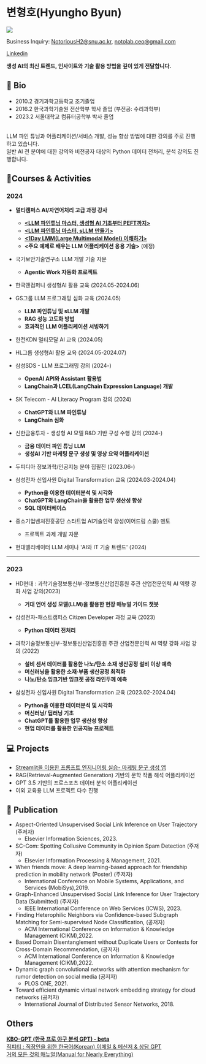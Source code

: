 # 변형호(Hyungho Byun) 





![](https://komarev.com/ghpvc/?username=NotoriousH2)


Business Inquiry: NotoriousH2@snu.ac.kr, notolab.ceo@gmail.com



[Linkedin](https://www.linkedin.com/in/hyungho-byun-6b2588224/)


**생성 AI의 최신 트렌드, 인사이트와 기술 활용 방법을 깊이 있게 전달합니다.**

## 📘 Bio

- 2010.2 경기과학고등학교 조기졸업
- 2016.2 한국과학기술원 전산학부 학사 졸업 (부전공: 수리과학부)
- 2023.2 서울대학교 컴퓨터공학부 박사 졸업
<br>
LLM 파인 튜닝과 어플리케이션/서비스 개발, 성능 향상 방법에 대한 강의를 주로 진행하고 있습니다.      <br>
일반 AI 전 분야에 대한 강의와 비전공자 대상의 Python 데이터 전처리, 분석 강의도 진행합니다.      <br>

## 🎒Courses & Activities

### 2024
- **멀티캠퍼스 AI/자연어처리 고급 과정 강사**
    - **[<LLM 파인튜닝 마스터, 생성형 AI 기초부터 PEFT까지>](https://www.multicampus.com/em/enrolment/courseDetai?p_menu=NzUjU1VC&p_gubun=Qw==&dxLanYn=N&corsCd=FA013V&corsYr=2024&corsDgrCd=10106)**
    - **[<LLM 파인튜닝 마스터, sLLM 만들기>](https://www.multicampus.com/em/enrolment/courseDetai?p_menu=NzUjU1VC&p_gubun=Qw==&dxLanYn=N&corsCd=FA014B&corsYr=2024&corsDgrCd=10101)**
    - **[<1Day LMM(Large Multimodal Model) 이해하기>](https://www.multicampus.com/em/enrolment/courseDetai?p_menu=NzUjU1VC&p_gubun=Qw==&dxLanYn=N&corsCd=FA013U&corsYr=2024&corsDgrCd=10101)**
    - **<주요 예제로 배우는 LLM 어플리케이션 응용 기술>** (예정)
      

- 국가보안기술연구소 LLM 개발 기술 자문
    - **Agentic Work 자동화 프로젝트**
- 한국앤컴퍼니 생성형AI 활용 교육 (2024.05-2024.06)
- GS그룹 LLM 프로그래밍 심화 교육 (2024.05)
    - **LLM 파인튜닝 및 sLLM 개발<br>**
    - **RAG 성능 고도화 방법**
    - **효과적인 LLM 어플리케이션 서빙하기**

- 한전KDN 멀티모달 AI 교육 (2024.05)
- HL그룹 생성형AI 활용 교육 (2024.05-2024.07)
  

- 삼성SDS - LLM 프로그래밍 강의 (2024-) <br>
    - **OpenAI API와 Assistant 활용법<br>**
    - **LangChain과 LCEL(LangChain Expression Language) 개발**
      

- SK Telecom - AI Literacy  Program 강의 (2024) <br>
    - **ChatGPT와 LLM 파인튜닝 <br>**
    - **LangChain 심화<br>**
- 신한금융투자 - 생성형 AI 모델 R&D 기반 구성 수행 강의 (2024-) <br>
    - **금융 데이터 파인 튜닝 LLM<br>**
    - **생성AI 기반 마케팅 문구 생성 및 영상 요약 어플리케이션<br>**
  
- 두피디아 정보과학/인공지능 분야 집필진 (2023.06-)   <br>

- 삼성전자 신입사원 Digital Transformation 교육 (2024.03-2024.04)
    - **Python을 이용한 데이터분석 및 시각화**
    - **ChatGPT와 LangChain을 활용한 업무 생산성 향상**
    - **SQL 데이터베이스**

- 중소기업벤처진흥공단 스타트업 AI기술인력 양성(이어드림 스쿨) 멘토
    - 프로젝트 과제 개발 자문
- 현대엘리베이터 LLM 세미나 'AI와 IT 기술 트렌드' (2024)

--- 
### 2023

- HD현대 : 과학기술정보통신부-정보통신산업진흥원 주관 산업전문인력 AI 역량 강화 사업 강의(2023)
    - **거대 언어 생성 모델(LLM)을 활용한 현장 매뉴얼 가이드 챗봇 <br>**
- 삼성전자-패스트캠퍼스 Citizen Developer 과정 교육 (2023)
    - **Python 데이터 전처리 <br>**

- 과학기술정보통신부-정보통신산업진흥원 주관 산업전문인력 AI 역량 강화 사업 강의 (2022)
    - **설비 센서 데이터를 활용한 나노/탄소 소재 생산공정 설비 이상 예측**
    - **머신러닝을 활용한 소재·부품 생산공정 최적화**
    - **나노/탄소 잉크기반 잉크젯 공정 라인두께 예측 <br>**
- 삼성전자 신입사원 Digital Transformation 교육 (2023.02-2024.04)
    - **Python을 이용한 데이터분석 및 시각화**
    - **머신러닝/ 딥러닝 기초**
    - **ChatGPT를 활용한 업무 생산성 향상**
    - **현업 데이터를 활용한 인공지능 프로젝트 <br>**
 
      
## 💻 Projects
- [Streamlit을 이용한 프롬프트 엔지니어링 실습- 마케팅 문구 생성 앱](https://notolab.64bit.kr/chat/)
- RAG(Retrieval-Augmented Generation) 기반의 문학 작품 해석 어플리케이션
- GPT 3.5 기반의 프로스포츠 데이터 분석 어플리케이션
- 이외 교육용 LLM 프로젝트 다수 진행
  
## 📖 Publication

- Aspect-Oriented Unsupervised Social Link Inference on User Trajectory (주저자)
    - Elsevier Information Sciences, 2023. <br>
- SC-Com: Spotting Collusive Community in Opinion Spam Detection (주저자)
    - Elsevier Information Processing & Management, 2021.<br>
- When friends move: A deep learning-based approach for friendship prediction in mobility network (Poster) (주저자)
    - International Conference on Mobile Systems, Applications, and Services (MobiSys),2019.<br>
- Graph-Enhanced Unsupervised Social Link Inference for User Trajectory Data (Submitted) (주저자)
    - IEEE International Conference on Web Services (ICWS), 2023.<br>
- Finding Heterophilic Neighbors via Confidence-based Subgraph Matching for Semi-supervised Node Classification, (공저자)
    - ACM International Conference on Information & Knowledge Management (CIKM),2022.<br>
- Based Domain Disentanglement without Duplicate Users or Contexts for Cross-Domain Recommendation, (공저자)
    - ACM International Conference on Information & Knowledge Management (CIKM),2022.<br>
- Dynamic graph convolutional networks with attention mechanism for rumor detection on social media (공저자)
    - PLOS ONE, 2021.<br>
- Toward efficient dynamic virtual network embedding strategy for cloud networks (공저자)
    - International Journal of Distributed Sensor Networks, 2018.<br>

## Others
[**KBO-GPT (한국 프로 야구 분석 GPT) - beta**](https://gptstore.ai/gpts/lxQoZl8p-kbo-gpt-hangug-peuro-yagu-bunseog-gpt) <br>
[직피티 : 직장인을 위한 한국어(Korean) 이메일 & 메신저 & 상담 GPT](https://gptstore.ai/gpts/SkD9xe3_G8-jigpiti-jigjangineul-wihan-hangugeo-korean-gpt)   
[거의 모든 것의 매뉴얼(Manual for Nearly Everything)](https://gptstore.ai/gpts/tfAenAASH-manuals-for-everything-geoyi-modeun-geosyi-maenyueol)

